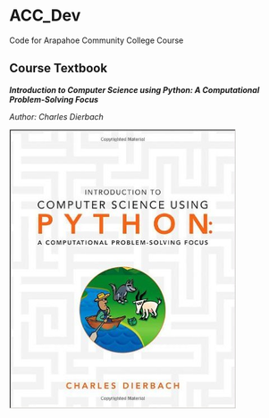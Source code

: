 # ACC_Dev
Code for Arapahoe Community College Course

## Course Textbook 
**_Introduction to Computer Science using Python: A Computational Problem-Solving Focus_** 

_Author: Charles Dierbach_

<img align="left" scale=".25" src="https://github.com/m-gaucher/ACC_Dev/blob/master/img/python_tbook.jpg">

